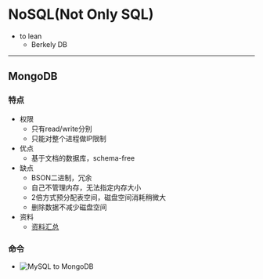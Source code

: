# NoSQL(Not Only SQL) #

+ to lean
    - Berkely DB

--------------------------------------------------------------------------------

## MongoDB ##

### 特点 ###
+ 权限
    + 只有read/write分别
    + 只能对整个进程做IP限制
+ 优点
    - 基于文档的数据库，schema-free
+ 缺点
    - BSON二进制，冗余
    - 自己不管理内存，无法指定内存大小
    - 2倍方式预分配表空间，磁盘空间消耗稍微大
    - 删除数据不减少磁盘空间
+ 资料
    - [资料汇总](http://www.itpub.net/thread-1584381-1-1.html)

### 命令 ###
+ ![MySQL to MongoDB](http://image20.it168.com/201105_800x800/612/c0b08beea7c4bb41.jpg)
